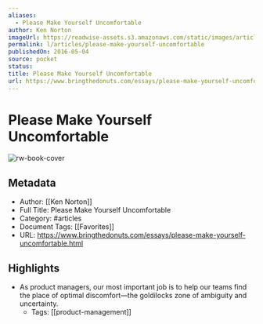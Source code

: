 ```yaml
---
aliases:
  - Please Make Yourself Uncomfortable
author: Ken Norton
imageUrl: https://readwise-assets.s3.amazonaws.com/static/images/article3.5c705a01b476.png
permalink: l/articles/please-make-yourself-uncomfortable
publishedOn: 2016-05-04
source: pocket
status: 
title: Please Make Yourself Uncomfortable
url: https://www.bringthedonuts.com/essays/please-make-yourself-uncomfortable.html
---
```

# Please Make Yourself Uncomfortable

![rw-book-cover](https://readwise-assets.s3.amazonaws.com/static/images/article3.5c705a01b476.png)

## Metadata

- Author: [[Ken Norton]]
- Full Title: Please Make Yourself Uncomfortable
- Category: #articles
- Document Tags: [[Favorites]]
- URL: https://www.bringthedonuts.com/essays/please-make-yourself-uncomfortable.html

## Highlights

- As product managers, our most important job is to help our teams find the place of optimal discomfort—the goldilocks zone of ambiguity and uncertainty.
    - Tags: [[product-management]]
